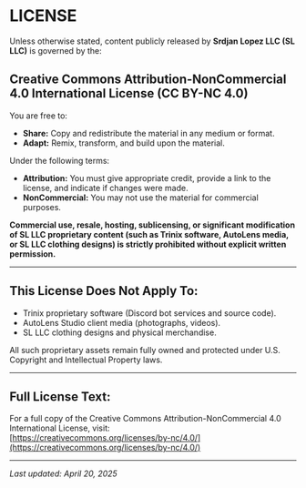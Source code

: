 # LICENSE

Unless otherwise stated, content publicly released by **Srdjan Lopez LLC (SL LLC)** is governed by the:

## Creative Commons Attribution-NonCommercial 4.0 International License (CC BY-NC 4.0)

You are free to:
- **Share:** Copy and redistribute the material in any medium or format.
- **Adapt:** Remix, transform, and build upon the material.

Under the following terms:
- **Attribution:** You must give appropriate credit, provide a link to the license, and indicate if changes were made.
- **NonCommercial:** You may not use the material for commercial purposes.

**Commercial use, resale, hosting, sublicensing, or significant modification of SL LLC proprietary content (such as Trinix software, AutoLens media, or SL LLC clothing designs) is strictly prohibited without explicit written permission.**

---

## This License Does Not Apply To:
- Trinix proprietary software (Discord bot services and source code).
- AutoLens Studio client media (photographs, videos).
- SL LLC clothing designs and physical merchandise.

All such proprietary assets remain fully owned and protected under U.S. Copyright and Intellectual Property laws.

---

## Full License Text:
For a full copy of the Creative Commons Attribution-NonCommercial 4.0 International License, visit:  
[https://creativecommons.org/licenses/by-nc/4.0/](https://creativecommons.org/licenses/by-nc/4.0/)

---

_Last updated: April 20, 2025_
